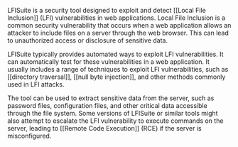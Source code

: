 LFISuite is a security tool designed to exploit and detect [[Local File Inclusion]] (LFI) vulnerabilities in web applications. Local File Inclusion is a common security vulnerability that occurs when a web application allows an attacker to include files on a server through the web browser. This can lead to unauthorized access or disclosure of sensitive data.

LFISuite typically provides automated ways to exploit LFI vulnerabilities. It can automatically test for these vulnerabilities in a web application. It usually includes a range of techniques to exploit LFI vulnerabilities, such as [[directory traversal]], [[null byte injection]], and other methods commonly used in LFI attacks.

The tool can be used to extract sensitive data from the server, such as password files, configuration files, and other critical data accessible through the file system. Some versions of LFISuite or similar tools might also attempt to escalate the LFI vulnerability to execute commands on the server, leading to [[Remote Code Execution]] (RCE) if the server is misconfigured.

